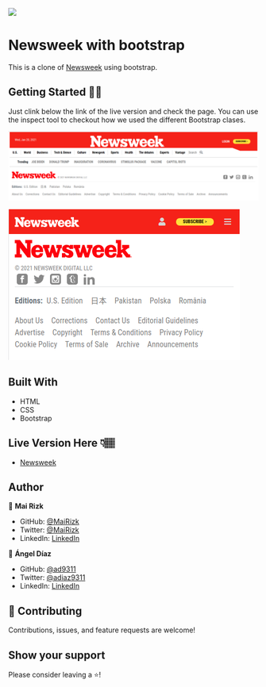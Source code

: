![](https://img.shields.io/badge/Microverse-blueviolet)

# Newsweek with bootstrap

This is a clone of [Newsweek](https://web.archive.org/web/20210120125445/https://www.newsweek.com/) using bootstrap.

## Getting Started 💪🏽

Just clink below the link of the live version and check the page. You can use the inspect tool to checkout how we used the different Bootstrap clases.

![Screenshot1](/img/screenshot1.png)

![Screenshot2](/img/screenshot2.png)

## Built With

- HTML
- CSS
- Bootstrap

## Live Version Here 👇🏽️

- [Newsweek](https://ad9311.github.io/nws/)

## Author

👤 **Mai Rizk**

- GitHub: [@MaiRizk](https://github.com/MaiRizk)
- Twitter: [@MaiRizk](https://twitter.com/MaiRizk16)
- LinkedIn: [LinkedIn](https://www.linkedin.com/in/mai-rizk-252722188/)

👤 **Ángel Díaz**

- GitHub: [@ad9311](https://github.com/ad9311)
- Twitter: [@adiaz9311](https://twitter.com/adiaz9311)
- LinkedIn: [LinkedIn](https://www.linkedin.com/in/ad9311/)

## 🤝 Contributing

Contributions, issues, and feature requests are welcome!

## Show your support

Please consider leaving a ⭐️!
